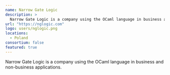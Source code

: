 ```yaml
---
name: Narrow Gate Logic
description: > 
  Narrow Gate Logic is a company using the OCaml language in business and non-business applications.
url: "https://nglogic.com"
logo: users/nglogic.png
locations: 
  - Poland
consortium: false
featured: true
---
```


Narrow Gate Logic is a company using the OCaml language in business and non-business applications.
